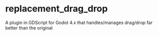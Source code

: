 # replacement_drag_drop
A plugin in GDScript for Godot 4.x that handles/manages drag/drop far better than the original

